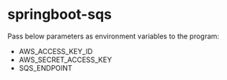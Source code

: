 # springboot-sqs
Pass below parameters as environment variables to the program:
- AWS_ACCESS_KEY_ID
- AWS_SECRET_ACCESS_KEY
- SQS_ENDPOINT 

